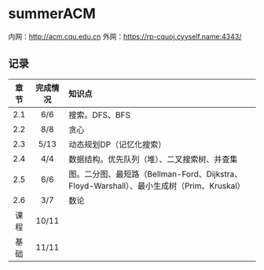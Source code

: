 ﻿# summerACM
内网：http://acm.cqu.edu.cn
外网：https://rp-cquoj.cyyself.name:4343/

## 记录
|章节|完成情况|知识点|
|:---:|:---:|:---|
|2.1  |6/6|搜索。DFS、BFS|
|2.2  |8/8   |贪心|
|2.3  |5/13  |动态规划DP（记忆化搜索）|
|2.4  |4/4   |数据结构。优先队列（堆）、二叉搜索树、并查集|
|2.5  |6/6   |图。二分图、最短路（Bellman-Ford、Dijkstra、Floyd-Warshall）、最小生成树（Prim、Kruskal）|
|2.6  |3/7   |数论|
|课程 |10/11 |    |
|基础 |11/11 |    |
